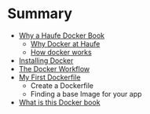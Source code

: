 # Summary

* [Why a Haufe Docker Book](README.md)
   * [Why Docker at Haufe](why_docker_at_haufe.md)
   * [How docker works](how_docker_works.md)
* [Installing Docker](installing_docker.md)
* [The Docker Workflow](the_suggested_docker_haufe_workflow.md)
* [My First Dockerfile](docker_command_reference.md)
   * Create a Dockerfile
   * Finding a base Image for your app
* [What is this Docker book](what_is_this_docker_book.md)

